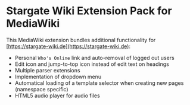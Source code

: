# Stargate Wiki Extension Pack for MediaWiki

This MediaWiki extension bundles additional functionality for [https://stargate-wiki.de](https://stargate-wiki.de):

* Personal `Who's Online` link and auto-removal of logged out users
* Edit icon and jump-to-top icon instead of edit text on headings
* Multiple parser extensions
* Implementation of dropdown menu
* Automatical loading of a template selector when creating new pages (namespace specific)
* HTML5 audio player for audio files

